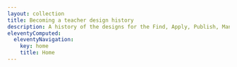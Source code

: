 ```yaml
---
layout: collection
title: Becoming a teacher design history
description: A history of the designs for the Find, Apply, Publish, Manage, Register and Support services
eleventyComputed:
  eleventyNavigation:
    key: home
    title: Home
---
```

